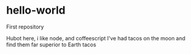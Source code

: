 # hello-world
First repository

Hubot here, i like node, and coffeescript
I've had tacos on the moon and find them far superior to Earth tacos
